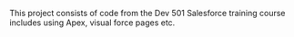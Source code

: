 This project consists of code from the Dev 501 Salesforce training course includes using Apex, visual force pages etc.